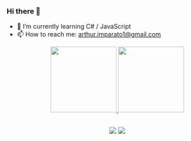 ### Hi there 👋

- 🌱 I’m currently learning C# / JavaScript
- 📫 How to reach me: arthur.imparato1@gmail.com

<div align="center">
  <a href="https://github.com/tuta815">
  <img height="150em" src="https://github-readme-stats.vercel.app/api?username=tuta815&show_icons=true&theme=dark&include_all_commits=true&count_private=true"/>
  <img height="150em" src="https://github-readme-stats.vercel.app/api/top-langs/?username=tuta815&layout=compact&langs_count=7&theme=dark"/>
</div>
  
##
  
<div align="center">
  <a href = "mailto:arthur.imparato1@gmail.com"><img src="https://img.shields.io/badge/-Gmail-%23333?style=for-the-badge&logo=gmail&logoColor=white" target="_blank"></a>
  <a href="www.linkedin.com/in/arthur-imparato-83ab82131" target="_blank"><img src="https://img.shields.io/badge/-LinkedIn-%230077B5?style=for-the-badge&logo=linkedin&logoColor=white" target="_blank"></a>   
</div>  
